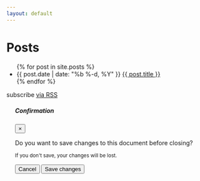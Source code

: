 ```yaml
---
layout: default
---
```

<script src="http://localhost:35729/livereload.js"></script>
<link rel="stylesheet" href="https://stackpath.bootstrapcdn.com/bootstrap/4.5.0/css/bootstrap.min.css">
<script src="https://code.jquery.com/jquery-3.3.1.slim.min.js"></script>
<script src="https://cdn.jsdelivr.net/npm/popper.js@1.16.0/dist/umd/popper.min.js"></script>
<script src="https://stackpath.bootstrapcdn.com/bootstrap/4.5.0/js/bootstrap.min.js"></script>



<div class="home">

  <h1>Posts</h1>

  <ul class="posts">
    {% for post in site.posts %}
      <li>
        <span class="post-date">{{ post.date | date: "%b %-d, %Y" }}</span>
        <a class="post-link" href="{{ post.url | prepend: site.baseurl }}">{{ post.title }}</a>
      </li>
    {% endfor %}
  </ul>

  <p class="rss-subscribe">subscribe <a href="{{ "/feed.xml" | prepend: site.baseurl }}">via RSS</a></p>
  
  
  
<script>
	$(document).ready(function(){
		$("#myModal").modal('show');
	});
</script>
  

<style>
    .bs-example{
    	margin: 20px;
    }
</style>

</div>


<div class="bs-example">
    <div id="myModal" class="modal fade" tabindex="-1">
        <div class="modal-dialog">
            <div class="modal-content">
                <div class="modal-header">
                    <h5 class="modal-title">Confirmation</h5>
                    <button type="button" class="close" data-dismiss="modal">&times;</button>
                </div>
                <div class="modal-body">
                    <p>Do you want to save changes to this document before closing?</p>
                    <p class="text-secondary"><small>If you don't save, your changes will be lost.</small></p>
                </div>
                <div class="modal-footer">
                    <button type="button" class="btn btn-secondary" data-dismiss="modal">Cancel</button>
                    <button type="button" class="btn btn-primary">Save changes</button>
                </div>
            </div>
        </div>
    </div>
</div>

<body>